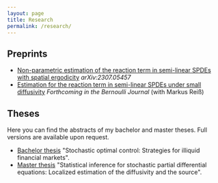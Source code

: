 ```yaml
---
layout: page
title: Research
permalink: /research/
---
```


## Preprints

+ [Non-parametric estimation of the reaction term in semi-linear SPDEs with spatial ergodicity](https://arxiv.org/abs/2307.05457) *arXiv:2307.05457*
+ [Estimation for the reaction term in semi-linear SPDEs under small diffusivity](https://www.e-publications.org/ims/submission/BEJ/user/submissionFile/56044?confirm=922c4f37) *Forthcoming in the Bernoulli Journal*  (with Markus Reiß)

## Theses

Here you can find the abstracts of my bachelor and master theses. Full versions are available upon request.
+ [Bachelor thesis](/assets/docs/BSc_Abstract.pdf) "Stochastic optimal control: Strategies for illiquid
financial markets".
+ [Master thesis](/assets/docs/MSc_Abstract.pdf) "Statistical inference for stochastic partial
differential equations: Localized estimation of the diffusivity and the source".




<!--
## Projects
I am also interested in the numerical simulations of semilinear SPDEs in order to visualize their (statistical) properties. Soon, I will post the [Julia Code](https://julialang.org/) that implements the semi-implicit Euler-Maruyama scheme from the very nice book "An Introduction to Computational
Stochastic PDEs" by Catherine E. Powell, Gabriel J. Lord, and Tony Shardlow (Cambridge University Press, 2014) for the SPDE

$$\operatorname{d}X_t = (AX_t + F(X_t))\, \operatorname{d}t + \operatorname{d}W_t, \quad (Az)(x) = \frac{\operatorname{d}}{\operatorname{d}x}\left(\vartheta(x)\frac{\operatorname{d}}{\operatorname{d}x}z(x)\right) + a(x)\frac{\operatorname{d}}{\operatorname{d}x}z(x) + b(x)z(x)$$

on the (spatial) domain $$(0,1)$$ with Dirichlet boundary conditions with space-time white noise $$\operatorname{d} W_t$$.
-->
